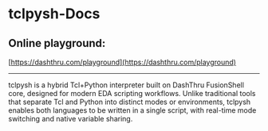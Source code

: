 # tclpysh-Docs

## Online playground:
 [https://dashthru.com/playground](https://dashthru.com/playground)

---
tclpysh is a hybrid Tcl+Python interpreter built on DashThru FusionShell core, designed for modern EDA scripting workflows. Unlike traditional tools that separate Tcl and Python into distinct modes or environments, tclpysh enables both languages to be written in a single script, with real-time mode switching and native variable sharing.
